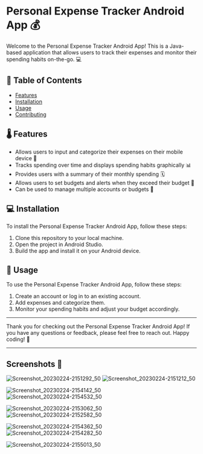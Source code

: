 # Personal Expense Tracker Android App 💰

Welcome to the Personal Expense Tracker Android App! This is a Java-based application that allows users to track their expenses and monitor their spending habits on-the-go. 💻

## 📜 Table of Contents

- [Features](#features)
- [Installation](#installation)
- [Usage](#usage)
- [Contributing](#contributing)


## 🌡️ Features


- Allows users to input and categorize their expenses on their mobile device 📱
- Tracks spending over time and displays spending habits graphically 📊
- Provides users with a summary of their monthly spending 🗓️
- Allows users to set budgets and alerts when they exceed their budget 💸
- Can be used to manage multiple accounts or budgets 💼

## 💻 Installation

To install the Personal Expense Tracker Android App, follow these steps:

1. Clone this repository to your local machine.
2. Open the project in Android Studio.
3. Build the app and install it on your Android device.

## 🚀 Usage

To use the Personal Expense Tracker Android App, follow these steps:

1. Create an account or log in to an existing account.
2. Add expenses and categorize them.
3. Monitor your spending habits and adjust your budget accordingly.

---

Thank you for checking out the Personal Expense Tracker Android App! If you have any questions or feedback, please feel free to reach out. Happy coding! 🎉

---

## Screenshots 📸

![Screenshot_20230224-2151292_50](https://user-images.githubusercontent.com/68820649/221242163-dabdcf67-6e7f-486c-a188-727884d93241.png)
![Screenshot_20230224-2151212_50](https://user-images.githubusercontent.com/68820649/221242171-be6be49a-9ba9-4de4-bcff-a75534e05419.png)

![Screenshot_20230224-2154142_50](https://user-images.githubusercontent.com/68820649/221242152-aa775ad5-18ce-453f-b57e-d90fdd7f2aa6.png)
![Screenshot_20230224-2154532_50](https://user-images.githubusercontent.com/68820649/221242142-4ffbe4df-35f7-4228-80d6-f46b2fe90adc.png)

![Screenshot_20230224-2153062_50](https://user-images.githubusercontent.com/68820649/221242153-f680bbf6-f0bf-4778-963b-6e6047f76943.png)
![Screenshot_20230224-2152582_50](https://user-images.githubusercontent.com/68820649/221242157-1ce5b975-61b8-4e4b-b55c-3870796c6221.png)

![Screenshot_20230224-2154362_50](https://user-images.githubusercontent.com/68820649/221242145-bcc05761-64e4-4e96-8693-9bc694dc37c6.png)
![Screenshot_20230224-2154282_50](https://user-images.githubusercontent.com/68820649/221242147-901369a7-1f9e-493a-88ec-d61c829bae93.png)

![Screenshot_20230224-2155013_50](https://user-images.githubusercontent.com/68820649/221242175-0140d76f-daa5-4bdd-b432-72845e1829c9.png)


